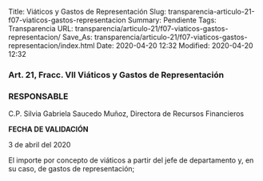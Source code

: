 Title: Viáticos y Gastos de Representación
Slug: transparencia-articulo-21-f07-viaticos-gastos-representacion
Summary: Pendiente
Tags: Transparencia
URL: transparencia/articulo-21/f07-viaticos-gastos-representacion/
Save_As: transparencia/articulo-21/f07-viaticos-gastos-representacion/index.html
Date: 2020-04-20 12:32
Modified: 2020-04-20 12:32



### Art. 21, Fracc. VII Viáticos y Gastos de Representación

### RESPONSABLE

C.P. Silvia Gabriela Saucedo Muñoz, Directora de Recursos Financieros

**FECHA DE VALIDACIÓN**

3 de abril del 2020

El importe por concepto de viáticos a partir del jefe de departamento y, en su caso, de gastos de representación;
